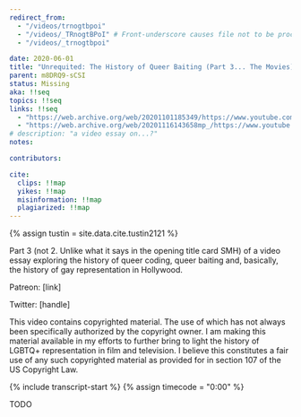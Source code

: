 ```yaml
---
redirect_from:
  - "/videos/trnogtbpoi"
  - "/videos/_TRnogtBPoI" # Front-underscore causes file not to be processed
  - "/videos/_trnogtbpoi"

date: 2020-06-01
title: "Unrequited: The History of Queer Baiting (Part 3... The Movies)"
parent: m8DRQ9-sCSI
status: Missing
aka: !!seq
topics: !!seq
links: !!seq
  - "https://web.archive.org/web/20201101185349/https://www.youtube.com/watch?v=_TRnogtBPoI&feature=youtu.be"
  - "https://web.archive.org/web/20201116143658mp_/https://www.youtube.com/watch?v=_TRnogtBPoI"
# description: "a video essay on...?"
notes:

contributors:

cite:
  clips: !!map
  yikes: !!map
  misinformation: !!map
  plagiarized: !!map
---
```

{% assign tustin = site.data.cite.tustin2121 %}

<compare>
<credits class="desc">

Part 3 (not 2. Unlike what it says in the opening title card SMH) of a video essay exploring the history of queer coding, queer baiting and, basically, the history of gay representation in Hollywood.

Patreon: [link]

Twitter: [handle]

This video contains copyrighted material. The use of which has not always been specifically authorized by the copyright owner. I am making this material available in my efforts to further bring to light the history of LGBTQ+ representation in film and television. I believe this constitutes a fair use of any such copyrighted material as provided for in section 107 of the US Copyright Law.

</credits>
</compare>

{% include transcript-start %}
{% assign timecode = "0:00" %}

TODO